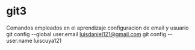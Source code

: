 # git3

Comandos empleados en el aprendizaje 
configuracion de email y usuario 
git config --global user.email luisdaniel121@gmail.com
git config --user.name luiscuya121
